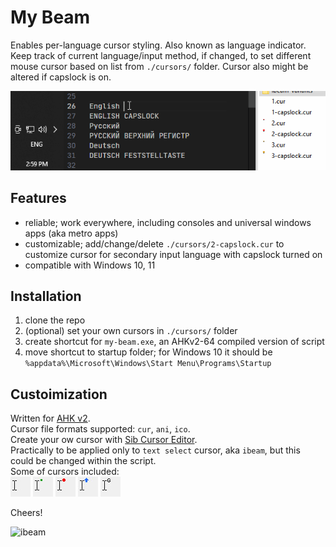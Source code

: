 # My Beam

Enables per-language cursor styling. Also known as language indicator.
Keep track of current language/input method, if changed, to set different mouse cursor based on list from `./cursors/` folder.
Cursor also might be altered if capslock is on.

<img src="img/how-it-work.gif" width="608" />

## Features

-   reliable; work everywhere, including consoles and universal windows apps (aka metro apps)
-   customizable; add/change/delete `./cursors/2-capslock.cur` to customize cursor for secondary input language with capslock turned on
-   compatible with Windows 10, 11

## Installation

1. clone the repo
2. (optional) set your own cursors in `./cursors/` folder
3. create shortcut for `my-beam.exe`, an AHKv2-64 compiled version of script
4. move shortcut to startup folder; for Windows 10 it should be `%appdata%\Microsoft\Windows\Start Menu\Programs\Startup`

## Custoimization

Written for [AHK v2](https://www.autohotkey.com/docs/v2/).  
Cursor file formats supported: `cur`, `ani`, `ico`.  
Create your ow cursor with [Sib Cursor Editor](http://www.sibcode.com/cursor-editor/).  
Practically to be applied only to `text select` cursor, aka `ibeam`, but this could be changed within the script.  
Some of cursors included:  
<img src="img/ibeam-default.jpg" alt="default i-beam cursor" />
<img src="img/ibeam-dot-green.jpg" alt="i-beam cursor with dot" />
<img src="img/ibeam-circle-red.jpg" alt="i-beam cursor with circle" />
<img src="img/ibeam-arrow-up-blue.jpg" alt="i-beam cursor with arrow up" />
<img src="img/ibeam-g.jpg" alt="i-beam cursor with letter g" />

Cheers!

<img src="https://upload.wikimedia.org/wikipedia/commons/thumb/0/09/I-BeamCrossSection.svg/220px-I-BeamCrossSection.svg.png" alt="ibeam" />


